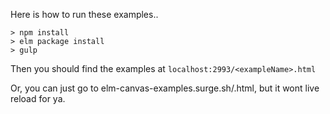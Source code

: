 Here is how to run these examples..

```
> npm install
> elm package install
> gulp
```

Then you should find the examples at `localhost:2993/<exampleName>.html`

Or, you can just go to elm-canvas-examples.surge.sh/<exampleName>.html, but it wont live reload for ya.